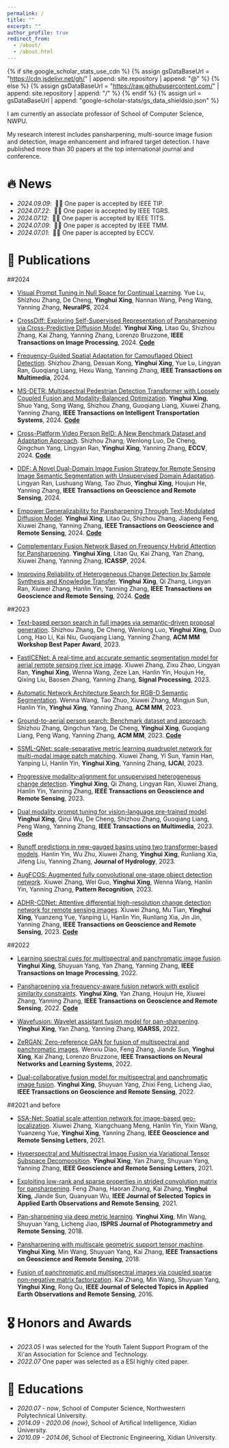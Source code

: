 ```yaml
---
permalink: /
title: ""
excerpt: ""
author_profile: true
redirect_from: 
  - /about/
  - /about.html
---
```


{% if site.google_scholar_stats_use_cdn %}
{% assign gsDataBaseUrl = "https://cdn.jsdelivr.net/gh/" | append: site.repository | append: "@" %}
{% else %}
{% assign gsDataBaseUrl = "https://raw.githubusercontent.com/" | append: site.repository | append: "/" %}
{% endif %}
{% assign url = gsDataBaseUrl | append: "google-scholar-stats/gs_data_shieldsio.json" %}

<span class='anchor' id='about-me'></span>

I am currently an associate professor of School of Computer Science, NWPU.

My research interest includes pansharpening, multi-source image fusion and detection, image enhancement and infrared target detection. I have published more than 30 papers at the top international journal and conference.

# 🔥 News
- *2024.09.09*: &nbsp;🎉🎉 One paper is accepted by IEEE TIP.
- *2024.07.22*: &nbsp;🎉🎉 One paper is accepted by IEEE TGRS. 
- *2024.07.12*: &nbsp;🎉🎉 One paper is accepted by IEEE TITS.
- *2024.07.09*: &nbsp;🎉🎉 One paper is accepted by IEEE TMM.
- *2024.07.01*: &nbsp;🎉🎉 One paper is accepted by ECCV.


# 📝 Publications 
##2024
- [Visual Prompt Tuning in Null Space for Continual Learning](https://arxiv.org/abs/2406.05658).
Yue Lu, Shizhou Zhang, De Cheng, **Yinghui Xing**, Nannan Wang, Peng Wang, Yanning Zhang, **NeuraIPS**, 2024.

- [CrossDiff: Exploring Self-Supervised Representation of Pansharpening via Cross-Predictive Diffusion Model](https://ieeexplore.ieee.org/abstract/document/10685062).
**Yinghui Xing**, Litao Qu, Shizhou Zhang, Kai Zhang, Yanning Zhang, Lorenzo Bruzzone, **IEEE Transactions on Image Processing**, 2024.
[**Code**](https://github.com/codgodtao/CrossDiff) 

- [Frequency-Guided Spatial Adaptation for Camouflaged Object Detection](https://arxiv.org/abs/2409.12421).
Shizhou Zhang, Dexuan Kong, **Yinghui Xing**, Yue Lu, Lingyan Ran, Guoqiang Liang, Hexu Wang, Yanning Zhang, **IEEE Transactions on Multimedia**, 2024.

- [MS-DETR: Multispectral Pedestrian Detection Transformer with Loosely Coupled Fusion and Modality-Balanced Optimization](https://ieeexplore.ieee.org/abstract/document/10669167).
**Yinghui Xing**, Shuo Yang, Song Wang, Shizhou Zhang, Guoqiang Liang, Xiuwei Zhang, Yanning Zhang, **IEEE Transactions on Intelligent Transportation Systems**, 2024.
[**Code**](https://github.com/YinghuiXing/MS-DETR)

- [Cross-Platform Video Person ReID: A New Benchmark Dataset and Adaptation Approach](https://arxiv.org/abs/2408.07500).
Shizhou Zhang, Wenlong Luo, De Cheng, Qingchun Yang, Lingyan Ran, **Yinghui Xing**, Yanning Zhang, **ECCV**, 2024.
[**Code**](https://github.com/FHR-L/VSLA-CLIP)

- [DDF: A Novel Dual-Domain Image Fusion Strategy for Remote Sensing Image Semantic Segmentation with Unsupervised Domain Adaptation](https://ieeexplore.ieee.org/abstract/document/10620432).
Lingyan Ran, Lushuang Wang, Tao Zhuo, **Yinghui Xing**, Houjun He, Yanning Zhang, **IEEE Transactions on Geoscience and Remote Sensing**, 2024.

- [Empower Generalizability for Pansharpening Through Text-Modulated Diffusion Model](https://ieeexplore.ieee.org/abstract/document/10613790).
**Yinghui Xing**, Litao Qu, Shizhou Zhang, Jiapeng Feng, Xiuwei Zhang, Yanning Zhang, **IEEE Transactions on Geoscience and Remote Sensing**, 2024.
[**Code**](https://github.com/codgodtao/TMDiff)

- [Complementary Fusion Network Based on Frequency Hybrid Attention for Pansharpening](https://ieeexplore.ieee.org/abstract/document/10446416).
**Yinghui Xing**, Litao Qu, Kai Zhang, Yan Zhang, Xiuwei Zhang, Yanning Zhang, **ICASSP**, 2024.

- [Improving Reliability of Heterogeneous Change Detection by Sample Synthesis and Knowledge Transfer](https://ieeexplore.ieee.org/abstract/document/10480439).
**Yinghui Xing**, Qi Zhang, Lingyan Ran, Xiuwei Zhang, Hanlin Yin, Yanning Zhang, **IEEE Transactions on Geoscience and Remote Sensing**, 2024.
[**Code**](https://github.com/zhangqiiii/SS-KT)

##2023
- [Text-based person search in full images via semantic-driven proposal generation](https://dl.acm.org/doi/abs/10.1145/3606041.3618058).
Shizhou Zhang, De Cheng, Wenlong Luo, **Yinghui Xing**, Duo Long, Hao Li, Kai Niu, Guoqiang Liang, Yanning Zhang, **ACM MM Workshop Best Paper Award**, 2023.

- [FastICENet: A real-time and accurate semantic segmentation model for aerial remote sensing river ice image](https://www.sciencedirect.com/science/article/pii/S0165168423002244).
Xiuwei Zhang, Zixu Zhao, Lingyan Ran, **Yinghui Xing**, Wenna Wang, Zeze Lan, Hanlin Yin, Houjun He, Qixing Liu, Baosen Zhang, Yanning Zhang, **Signal Processing**, 2023.

- [Automatic Network Architecture Search for RGB-D Semantic Segmentation](https://dl.acm.org/doi/abs/10.1145/3581783.3612288).
Wenna Wang, Tao Zhuo, Xiuwei Zhang, Mingjun Sun, Hanlin Yin, **Yinghui Xing**, Yanning Zhang, **ACM MM**, 2023.

- [Ground-to-aerial person search: Benchmark dataset and approach](https://dl.acm.org/doi/abs/10.1145/3581783.3612105).
Shizhou Zhang, Qingchun Yang, De Cheng, **Yinghui Xing**, Guoqiang Liang, Peng Wang, Yanning Zhang, **ACM MM**, 2023.
[**Code**](https://github.com/yqc123456/HKD_for_person_search)

- [SSML-QNet: scale-separative metric learning quadruplet network for multi-modal image patch matching](https://dl.acm.org/doi/abs/10.24963/ijcai.2023/511).
Xiuwei Zhang, Yi Sun, Yamin Han, Yanping Li, Hanlin Yin, **Yinghui Xing**, Yanning Zhang, **IJCAI**, 2023.

- [Progressive modality-alignment for unsupervised heterogeneous change detection](https://ieeexplore.ieee.org/abstract/document/10177987).
**Yinghui Xing**, Qi Zhang, Lingyan Ran, Xiuwei Zhang, Hanlin Yin, Yanning Zhang, **IEEE Transactions on Geoscience and Remote Sensing**, 2023.

- [Dual modality prompt tuning for vision-language pre-trained model](https://ieeexplore.ieee.org/abstract/document/10171397).
**Yinghui Xing**, Qirui Wu, De Cheng, Shizhou Zhang, Guoqiang Liang, Peng Wang, Yanning Zhang, **IEEE Transactions on Multimedia**, 2023.
[**Code**](https://github.com/fanrena/DPT)

- [Runoff predictions in new-gauged basins using two transformer-based models](https://www.sciencedirect.com/science/article/pii/S0022169423006261).
Hanlin Yin, Wu Zhu, Xiuwei Zhang, **Yinghui Xing**, Runliang Xia, Jifeng Liu, Yanning Zhang, **Journal of Hydrology**, 2023.

- [AugFCOS: Augmented fully convolutional one-stage object detection network](https://www.sciencedirect.com/science/article/pii/S0031320322005787).
Xiuwei Zhang, Wei Guo, **Yinghui Xing**, Wenna Wang, Hanlin Yin, Yanning Zhang, **Pattern Recognition**, 2023.

- [ADHR-CDNet: Attentive differential high-resolution change detection network for remote sensing images](https://ieeexplore.ieee.org/abstract/document/9946010).
Xiuwei Zhang, Mu Tian, **Yinghui Xing**, Yuanzeng Yue, Yanping Li, Hanlin Yin, Runliang Xia, Jin Jin, Yanning Zhang, **IEEE Transactions on Geoscience and Remote Sensing**, 2023.
[**Code**](https://github.com/w-here/ASGO-113lab/tree/main/ADHR-CDNet)

##2022
- [Learning spectral cues for multispectral and panchromatic image fusion](https://ieeexplore.ieee.org/abstract/document/9935814).
**Yinghui Xing**, Shuyuan Yang, Yan Zhang, Yanning Zhang, **IEEE Transactions on Image Processing**, 2022.

- [Pansharpening via frequency-aware fusion network with explicit similarity constraints](https://ieeexplore.ieee.org/abstract/document/10142023).
**Yinghui Xing**, Yan Zhang, Houjun He, Xiuwei Zhang, Yanning Zhang, **IEEE Transactions on Geoscience and Remote Sensing**, 2022.
[**Code**](https://github.com/YinghuiXing/FAFNet)

- [Wavefusion: Wavelet assistant fusion model for pan-sharpening](https://ieeexplore.ieee.org/abstract/document/9884867).
**Yinghui Xing**, Yan Zhang, Yanning Zhang, **IGARSS**, 2022.

- [ZeRGAN: Zero-reference GAN for fusion of multispectral and panchromatic images](https://ieeexplore.ieee.org/abstract/document/9669094).
Wenxiu Diao, Feng Zhang, Jiande Sun, **Yinghui Xing**, Kai Zhang, Lorenzo Bruzzone, **IEEE Transactions on Neural Networks and Learning Systems**, 2022.

- [Dual-collaborative fusion model for multispectral and panchromatic image fusion](https://ieeexplore.ieee.org/abstract/document/9310712).
**Yinghui Xing**, Shuyuan Yang, Zhixi Feng, Licheng Jiao, **IEEE Transactions on Geoscience and Remote Sensing**, 2022.

##2021 and before
- [SSA-Net: Spatial scale attention network for image-based geo-localization](https://ieeexplore.ieee.org/abstract/document/9576727).
Xiuwei Zhang, Xiangchuang Meng, Hanlin Yin, Yixin Wang, Yuanzeng Yue, **Yinghui Xing**, Yanning Zhang, **IEEE Geoscience and Remote Sensing Letters**, 2021.

- [Hyperspectral and Multispectral Image Fusion via Variational Tensor Subspace Decomposition](https://ieeexplore.ieee.org/abstract/document/9486897).
**Yinghui Xing**, Yan Zhang, Shuyuan Yang, Yanning Zhang, **IEEE Geoscience and Remote Sensing Letters**, 2021.

- [Exploiting low-rank and sparse properties in strided convolution matrix for pansharpening](https://ieeexplore.ieee.org/abstract/document/9351613).
Feng Zhang, Haoran Zhang, Kai Zhang, **Yinghui Xing**, Jiande Sun, Quanyuan Wu, **IEEE Journal of Selected Topics in Applied Earth Observations and Remote Sensing**, 2021.

- [Pan-sharpening via deep metric learning](https://www.sciencedirect.com/science/article/pii/S0924271618300212).
**Yinghui Xing**, Min Wang, Shuyuan Yang, Licheng Jiao, **ISPRS Journal of Photogrammetry and Remote Sensing**, 2018. 

- [Pansharpening with multiscale geometric support tensor machine](https://ieeexplore.ieee.org/abstract/document/8295005/).
**Yinghui Xing**, Min Wang, Shuyuan Yang, Kai Zhang, **IEEE Transactions on Geoscience and Remote Sensing**, 2018.

- [Fusion of panchromatic and multispectral images via coupled sparse non-negative matrix factorization](https://ieeexplore.ieee.org/abstract/document/7560598).
Kai Zhang, Min Wang, Shuyuan Yang, **Yinghui Xing**, Rong Qu, **IEEE Journal of Selected Topics in Applied Earth Observations and Remote Sensing**, 2016.


# 🎖 Honors and Awards
- *2023.05* I was selected for the Youth Talent Support Program of the Xi'an Association for Science and Technology.
- *2022.07* One paper was selected as a ESI highly cited paper.

# 📖 Educations
- *2020.07 - now*, School of Computer Science, Northwestern Polytechnical University.
- *2014.09 - 2020.06 (now)*, School of Artifical Intelligence, Xidian University.
- *2010.09 - 2014.06*, School of Electronic Engineering, Xidian University. 
